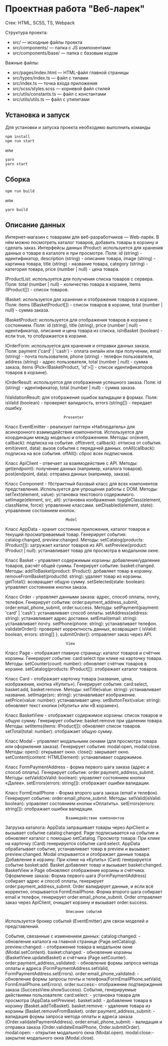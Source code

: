 # Проектная работа "Веб-ларек"

Стек: HTML, SCSS, TS, Webpack

Структура проекта:
- src/ — исходные файлы проекта
- src/components/ — папка с JS компонентами
- src/components/base/ — папка с базовым кодом

Важные файлы:
- src/pages/index.html — HTML-файл главной страницы
- src/types/index.ts — файл с типами
- src/index.ts — точка входа приложения
- src/scss/styles.scss — корневой файл стилей
- src/utils/constants.ts — файл с константами
- src/utils/utils.ts — файл с утилитами

## Установка и запуск
Для установки и запуска проекта необходимо выполнить команды

```
npm install
npm run start
```

или

```
yarn
yarn start
```
## Сборка

```
npm run build
```

или

```
yarn build
```

## Описание данных

 Интернет-магазин с товарами для веб-разработчиков — Web-ларёк. В нём можно посмотреть каталог товаров, добавить товары в корзину и сделать заказ. 
                              Интерфейсы данных
IProduct: используется для хранения данных о товаре в каталоге и при просмотре.
Поля: 
id (string) - идентификатор, 
description (string) - описание товара, 
image (string) - картинка товара, 
title (string) - название товара, 
category (string) - категория товара, 
price (number | null) - цена товара.

IProductList: используется для получения списка товаров с сервера.
Поля: 
total (number | null) - количество товара в корзине,
 items (IProduct[]) - список товаров.

IBasket: используется для хранения и отображения товаров в корзине.
Поля: 
items (IBasketProduct[]) - список товаров в корзине, 
total (number | null) - сумма заказа.

IBasketProduct: используется для отображения товаров в корзине с состоянием.
Поля: id (string), title (string), price (number | null) - идентификатор, описание и цена товара из списка, 
isInBasket (boolean) - если true, то отображается в корзине.

IOrderForm: используется для хранения и отправки данных заказа.
Поля: 
payment ('card' | 'cash') - оплата онлайн или при получении, 
email (string) - почта пользователя, 
phone (string) - телефон пользователя,
address (string) - адрес пользователя, 
total (number | null) - сумма заказа, 
items (Pick<IBasketProduct, 'id'>[] - список идентификаторов товаров в корзине).

IOrderResult: используется для отображения успешного заказа.
Поля: 
id (string) - идентификатор, 
total (number | null) - сумма заказа.

IValidationResult: для отображения ошибок валидации в формах.
Поля: 
isValid (boolean) - проверяет валидность,
errors (string[]) - передает ошибку.

                              Presenter
Класс EventEmitter - реализует паттерн «Наблюдатель» для асинхронного взаимодействия компонентов. Используется для координации между моделью и отображением.
Методы:
  on(event, callback): подписка на событие.
  off(event, callback): отписка от события.
  emit(event, data): вызов события с передачей данных.
  onAll(callback): подписка на все события.
  offAll(): сброс всех подписчиков.

Класс ApiClient - отвечает за взаимодействие с API.
Методы:
  get<T>(endpoint): получение данных (например, каталога товаров).
  post<T>(endpoint, data): отправка данных (например, заказа).

Класс Component - fбстрактный базовый класс для всех компонентов представления. Используется для упрощения работы с DOM.
Методы:
  setText(element, value): установка текстового содержимого.
  setImage(element, src, alt): установка изображения.
  toggleClass(element, className, force): управление классами.
  setDisabled(element, state): управление состоянием кнопок.

                               Model        
Класс AppData - хранит состояние приложения, каталог товаров и текущий просматриваемый товар. Генерирует события: catalog:changed, preview:changed.
Методы:
  setCatalog(products: IProduct[]): загружает каталог товаров из API.
  setPreview(product: IProduct | null): устанавливает товар для просмотра в модальном окне.

Класс Basket - управляет содержимым корзины: добавление/удаление товаров, расчёт общей суммы. Генерирует событие: basket:changed.
Методы:
  addToBasket(product: IProduct): добавляет товар в корзину.
  removeFromBasket(productId: string): удаляет товар из корзины.
  getTotal(): возвращает общую сумму.
  setSelected(state: boolean): управляет состоянием кнопки заказа.

Класс Order - управляет данными заказа: адрес, способ оплаты, почту, телефон. Генерирует события: order:payment_address_submit, order:email_phone_submit, order:success.
Методы:
  setPayment(payment: 'card' | 'cash'): устанавливает способ оплаты.
  setAddress(address: string): устанавливает адрес доставки.
  setEmail(email: string): устанавливает почту.
  setPhone(phone: string): устанавливает телефон.
  validateOrder(): проверяет корректность данных, возвращает { isValid: boolean, errors: string[] }.
  submitOrder(): отправляет заказ через API.

                               View 
Класс Page - отображает главную страницу: каталог товаров и счётчик корзины. Генерирует событие: card:select при клике на карточку товара.
Методы:
  setCounter(count: number): обновляет счётчик товаров в корзине.
  setCatalog(products: IProduct[]): отображает каталог товаров.

Класс Card - отображает карточку товара (название, цена, изображение, кнопка «Купить»). Генерирует события: card:select, basket:add, basket:remove.
Методы:
  setTitle(value: string): устанавливает название.
  setImage(src: string): устанавливает изображение.
  setPrice(value: number): устанавливает цену.
  setButtonText(value: string): обновляет текст кнопки («Купить» или «В корзине»).

Класс BasketView - отображает содержимое корзины: список товаров и общую сумму. Генерирует событие: basket:remove при удалении товара.
Методы:
  setItems(items: IProduct[]): обновляет список товаров.
  setTotal(total: number): отображает общую сумму.

Класс Modal - управляет модальными окнами (для просмотра товара или оформления заказа). Генерирует события: modal:open, modal:close.
Методы:
  open(): открывает окно.
  close(): закрывает окно.
  setContent(content: HTMLElement): устанавливает содержимое.

Класс FormPaymentAddress - форма первого шага заказа (адрес и способ оплаты). Генерирует событие: order:payment_address_submit.
Методы:
  setValid(isValid: boolean): управляет состоянием кнопки «Далее».
  setErrors(errors: string[]): отображает ошибки валидации.

Класс FormEmailPhone - Форма второго шага заказа (email и телефон). Генерирует событие: order:email_phone_submit.
Методы:
  setValid(isValid: boolean): управляет состоянием кнопки «Оплатить».
  setErrors(errors: string[]): отображает ошибки валидации.

                               Взаимодействие компонентов
  Загрузка каталога:
AppData запрашивает товары через ApiClient и вызывает событие catalog:changed.
Page подписывается на событие и обновляет каталог с помощью setCatalog.
  Просмотр товара:
При клике на карточку (Card) генерируется событие card:select.
AppData обрабатывает событие, устанавливает товар в preview и вызывает preview:changed.
Modal открывается и отображает данные товара.
  Добавление в корзину:
При клике на «Купить» (Card) генерируется событие basket:add.
Basket добавляет товар и вызывает basket:changed.
BasketView и Page обновляют отображение корзины и счётчика.
  Оформление заказа:
Форма первого шага (FormPaymentAddress) собирает адрес и способ оплаты, генерирует order:payment_address_submit.
Order валидирует данные, и если всё корректно, открывается FormEmailPhone.
Форма второго шага собирает email и телефон, генерирует order:email_phone_submit.
Order отправляет заказ через ApiClient, очищает корзину и вызывает order:success.

                               Описание событий
Используется брокер событий (EventEmitter) для связи моделей и представлений.

События, связанные с изменением данных:
  catalog:changed: - обновление каталога на главной странице (Page.setCatalog).
  preview:changed: - отображение товара в модальном окне (Modal.setContent).
  basket:changed: - обновление корзины (BasketView.updateBasket) и счётчика (Page.setCounter).
  order:payment_address_validated: - обновление формы запроса метода оплаты и адреса (FormPaymentAddress.setValid, FormPaymentAddress.setErrors).
  order:email_phone_validated: - обновление формы запросы почты и телефона(FormEmailPhone.setValid, FormEmailPhone.setErrors).
  order:success:- отображение подтверждения заказа (SuccessView.showSuccess).
События, генерируемые действиями пользователя:
  card:select: - установка товара для просмотра (AppData.setPreview).
  basket:add: - добавление товара в корзину (Basket.addToBasket).
  basket:remove: - удаление товара из корзины (Basket.removeFromBasket).
  order:payment_address_submit: - валидация формы запроса метода оплаты и адреса заказа (Order.validatePaymentAddress).
  order:email_phone_submit: - валидация и отправка заказа (Order.validateEmailPhone, Order.submitOrder).
  modal:open: - открытие модального окна (Modal.open).
  modal:close:- закрытие модального окна (Modal.close).